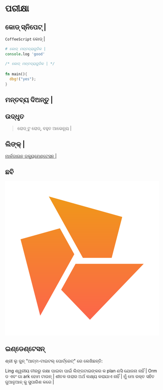 [Markdown 全局注释]:#

# ପରୀକ୍ଷା

## କୋଡ୍ ସ୍ନିପେଟ୍ |

`CoffeeScript` କୋଡ୍ |

```coffee
# କୋଡ୍ ମନ୍ତବ୍ୟଗୁଡିକ |
console.log 'good'


```

```rust
/* କୋଡ୍ ମନ୍ତବ୍ୟଗୁଡିକ | */

fn main(){
  dbg!("yes");
}
```

## ମନ୍ତବ୍ୟ ଦିଅନ୍ତୁ |

<!-- HTML 注释 --> 

<!-- 多行注释 --> 

## ଉଦ୍ଧୃତ

> ରୋଡ୍ ଟୁ ରୋଡ୍, ବହୁତ ଆଭେନ୍ୟୁ |

## ଲିଙ୍କ୍ |

[ମାର୍କଡାଉନ୍ ଡକ୍ୟୁମେଣ୍ଟେସନ୍ |](https://github.com/xxai-art/xxai-art-md)

## ଛବି

![xxAI। ଆର୍ଟ ବ୍ରାଣ୍ଡ ପରିଚୟ |](https://raw.githubusercontent.com/xxai-art/web/main/file/svg/logo.svg)

## ଇଣ୍ଡେଣ୍ଟେସନ୍

ଶ୍ରୀ ଲୁ ଜୁନ୍ "ଆତ୍ମ-ଟାଇଟଲ୍ ପୋର୍ଟ୍ରେଟ୍" ରେ ଲେଖିଛନ୍ତି:

  Ling ଶ୍ୱରୀୟ ତୀରରୁ ରକ୍ଷା ପାଇବା ପାଇଁ ଲିଙ୍ଗଟାଇଙ୍କର କ plan ଣସି ଯୋଜନା ନାହିଁ |
  Orm ଡ ଏବଂ ଗା ark ହୋମ ଟାଉନ୍ |
  ଶୀତଳ ତାରାର ଅର୍ଥ ଲକ୍ଷ୍ୟ କରାଯାଏ ନାହିଁ |
  ମୁଁ ମୋ ରକ୍ତ ସହିତ ଜୁଆନୁଆନ୍ କୁ ସୁପାରିଶ କରେ |


